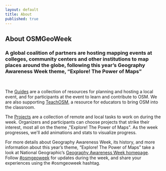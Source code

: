 ```yaml
---
layout: default
title: About
published: true
---
```


<div class='fill-blue'>
  <div class='liner clearfix center fill-darken3 dark col12'>
    <h2 class='pad2'>About OSMGeoWeek</h2>
  </div>
</div>


<div class='limiter pad4y clearfix'>
<h3>A global coalition of partners are hosting mapping events at colleges, community centers and other institutions to map places around the globe, following this year’s Geography Awareness Week theme, “Explore! The Power of Maps”</h3>
<p/><br/>
<!--
National Geographic will host the flagship OpenStreetMap mapping party on Friday, Nov. 21, from 11 a.m. to 3 p.m. EST at National Geographic headquarters in Washington, D.C., with the goal of putting food resources on the map. Admission is free, but interested individuals should <a href="https://www.eventbrite.com/e/national-geographic-geography-awareness-week-mapping-party-tickets-13995325395">RSVP online</a>.
<p/>
On the local level, grassroots organizers around the world are holding numerous events at local schools and community centers during OSMGeoWeek. If you are organizing an event, or even thinking about it, get in touch at osmgeoweek@gmail.com.-->
<p/>
The <a href="{{site.baseurl}}/plan/">Guides</a> are a collection of resources for planning and hosting a local event, and for participants at the event to learn and contribute to OSM. We are also supporting <a href="http://teachosm.org/">TeachOSM</a>, a resource for educators to bring OSM into the classroom.
<p/>
The <a href="{{site.baseurl}}/projects/">Projects</a> are a collection of remote and local tasks to work on during the week. Organizers and participants can choose projects that strike their interest, most all on the theme ,"Explore! The Power of Maps". As the week progresses, we'll add animations and stats to visualize progress.
<p/>
For more details about Geography Awareness Week, its history, and more information about this year’s theme, “Explore! The Power of Maps” take a look at National Geographic’s <a href="http://education.nationalgeographic.com/programs/geographyawarenessweek/">Geography Awareness Week homepage</a>. Follow <a href="https://twitter.com/search?q=%23osmgeoweek&src=typd">#osmgeoweek</a> for updates during the week, and share your experiences using the #osmgeoweek hashtag.
</div>

